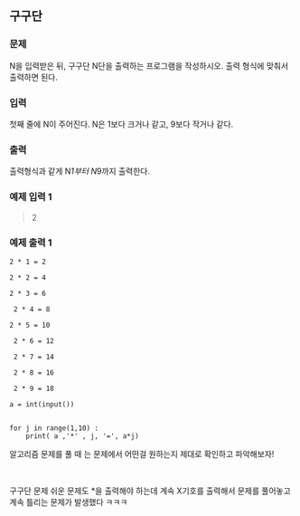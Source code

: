 ## 구구단

### 문제
N을 입력받은 뒤, 구구단 N단을 출력하는 프로그램을 작성하시오. 출력 형식에 맞춰서 출력하면 된다.

### 입력
첫째 줄에 N이 주어진다. N은 1보다 크거나 같고, 9보다 작거나 같다.

### 출력

출력형식과 같게 N*1부터 N*9까지 출력한다.


### 예제 입력 1
>2



### 예제 출력 1

```shell
2 * 1 = 2 

2 * 2 = 4 

2 * 3 = 6

 2 * 4 = 8 

2 * 5 = 10

 2 * 6 = 12

 2 * 7 = 14

 2 * 8 = 16

 2 * 9 = 18
```



```shell
a = int(input())


for j in range(1,10) :
    print( a ,'*' , j, '=', a*j)

```

알고리즘 문제를 풀 때 는 문제에서 어떤걸 원하는지 제대로 확인하고 파악해보자!

​

구구단 문제 쉬운 문제도  *을 출력해야 하는데 계속 X기호를 출력해서 문제를 풀어놓고 계속 틀리는 문제가 발생했다 ㅋㅋㅋ 